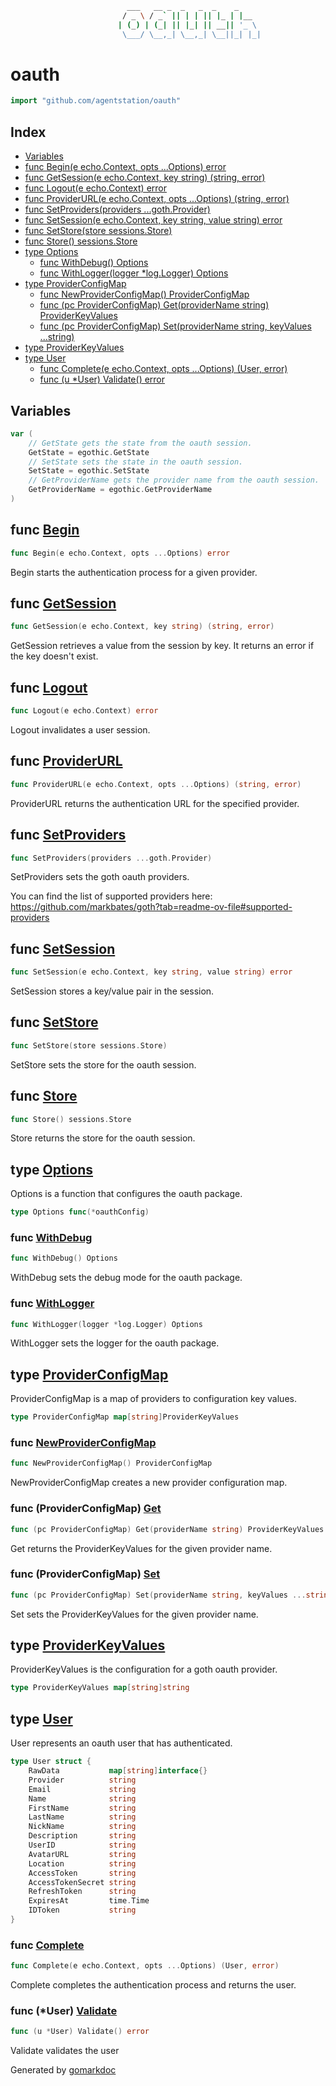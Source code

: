 ```sh
                          ___   __ _  _   _  _    _     
                         / _ \ / _` || | | || |_ | |__  
                        | (_) | (_| || |_| || __|| '_ \ 
                         \___/ \__,_| \__,_| \__||_| |_|
```

<!-- gomarkdoc:embed:start -->

<!-- Code generated by gomarkdoc. DO NOT EDIT -->

# oauth

```go
import "github.com/agentstation/oauth"
```

## Index

- [Variables](<#variables>)
- [func Begin\(e echo.Context, opts ...Options\) error](<#Begin>)
- [func GetSession\(e echo.Context, key string\) \(string, error\)](<#GetSession>)
- [func Logout\(e echo.Context\) error](<#Logout>)
- [func ProviderURL\(e echo.Context, opts ...Options\) \(string, error\)](<#ProviderURL>)
- [func SetProviders\(providers ...goth.Provider\)](<#SetProviders>)
- [func SetSession\(e echo.Context, key string, value string\) error](<#SetSession>)
- [func SetStore\(store sessions.Store\)](<#SetStore>)
- [func Store\(\) sessions.Store](<#Store>)
- [type Options](<#Options>)
  - [func WithDebug\(\) Options](<#WithDebug>)
  - [func WithLogger\(logger \*log.Logger\) Options](<#WithLogger>)
- [type ProviderConfigMap](<#ProviderConfigMap>)
  - [func NewProviderConfigMap\(\) ProviderConfigMap](<#NewProviderConfigMap>)
  - [func \(pc ProviderConfigMap\) Get\(providerName string\) ProviderKeyValues](<#ProviderConfigMap.Get>)
  - [func \(pc ProviderConfigMap\) Set\(providerName string, keyValues ...string\)](<#ProviderConfigMap.Set>)
- [type ProviderKeyValues](<#ProviderKeyValues>)
- [type User](<#User>)
  - [func Complete\(e echo.Context, opts ...Options\) \(User, error\)](<#Complete>)
  - [func \(u \*User\) Validate\(\) error](<#User.Validate>)


## Variables

<a name="GetState"></a>

```go
var (
    // GetState gets the state from the oauth session.
    GetState = egothic.GetState
    // SetState sets the state in the oauth session.
    SetState = egothic.SetState
    // GetProviderName gets the provider name from the oauth session.
    GetProviderName = egothic.GetProviderName
)
```

<a name="Begin"></a>
## func [Begin](<https://github.com/agentstation/oauth/blob/master/oauth.go#L30>)

```go
func Begin(e echo.Context, opts ...Options) error
```

Begin starts the authentication process for a given provider.

<a name="GetSession"></a>
## func [GetSession](<https://github.com/agentstation/oauth/blob/master/oauth.go#L76>)

```go
func GetSession(e echo.Context, key string) (string, error)
```

GetSession retrieves a value from the session by key. It returns an error if the key doesn't exist.

<a name="Logout"></a>
## func [Logout](<https://github.com/agentstation/oauth/blob/master/oauth.go#L81>)

```go
func Logout(e echo.Context) error
```

Logout invalidates a user session.

<a name="ProviderURL"></a>
## func [ProviderURL](<https://github.com/agentstation/oauth/blob/master/oauth.go#L64>)

```go
func ProviderURL(e echo.Context, opts ...Options) (string, error)
```

ProviderURL returns the authentication URL for the specified provider.

<a name="SetProviders"></a>
## func [SetProviders](<https://github.com/agentstation/oauth/blob/master/providers.go#L10>)

```go
func SetProviders(providers ...goth.Provider)
```

SetProviders sets the goth oauth providers.

You can find the list of supported providers here: https://github.com/markbates/goth?tab=readme-ov-file#supported-providers

<a name="SetSession"></a>
## func [SetSession](<https://github.com/agentstation/oauth/blob/master/oauth.go#L70>)

```go
func SetSession(e echo.Context, key string, value string) error
```

SetSession stores a key/value pair in the session.

<a name="SetStore"></a>
## func [SetStore](<https://github.com/agentstation/oauth/blob/master/oauth.go#L20>)

```go
func SetStore(store sessions.Store)
```

SetStore sets the store for the oauth session.

<a name="Store"></a>
## func [Store](<https://github.com/agentstation/oauth/blob/master/oauth.go#L25>)

```go
func Store() sessions.Store
```

Store returns the store for the oauth session.

<a name="Options"></a>
## type [Options](<https://github.com/agentstation/oauth/blob/master/options.go#L10>)

Options is a function that configures the oauth package.

```go
type Options func(*oauthConfig)
```

<a name="WithDebug"></a>
### func [WithDebug](<https://github.com/agentstation/oauth/blob/master/options.go#L46>)

```go
func WithDebug() Options
```

WithDebug sets the debug mode for the oauth package.

<a name="WithLogger"></a>
### func [WithLogger](<https://github.com/agentstation/oauth/blob/master/options.go#L53>)

```go
func WithLogger(logger *log.Logger) Options
```

WithLogger sets the logger for the oauth package.

<a name="ProviderConfigMap"></a>
## type [ProviderConfigMap](<https://github.com/agentstation/oauth/blob/master/providers.go#L18>)

ProviderConfigMap is a map of providers to configuration key values.

```go
type ProviderConfigMap map[string]ProviderKeyValues
```

<a name="NewProviderConfigMap"></a>
### func [NewProviderConfigMap](<https://github.com/agentstation/oauth/blob/master/providers.go#L21>)

```go
func NewProviderConfigMap() ProviderConfigMap
```

NewProviderConfigMap creates a new provider configuration map.

<a name="ProviderConfigMap.Get"></a>
### func \(ProviderConfigMap\) [Get](<https://github.com/agentstation/oauth/blob/master/providers.go#L31>)

```go
func (pc ProviderConfigMap) Get(providerName string) ProviderKeyValues
```

Get returns the ProviderKeyValues for the given provider name.

<a name="ProviderConfigMap.Set"></a>
### func \(ProviderConfigMap\) [Set](<https://github.com/agentstation/oauth/blob/master/providers.go#L26>)

```go
func (pc ProviderConfigMap) Set(providerName string, keyValues ...string)
```

Set sets the ProviderKeyValues for the given provider name.

<a name="ProviderKeyValues"></a>
## type [ProviderKeyValues](<https://github.com/agentstation/oauth/blob/master/providers.go#L15>)

ProviderKeyValues is the configuration for a goth oauth provider.

```go
type ProviderKeyValues map[string]string
```

<a name="User"></a>
## type [User](<https://github.com/agentstation/oauth/blob/master/user.go#L11-L28>)

User represents an oauth user that has authenticated.

```go
type User struct {
    RawData           map[string]interface{}
    Provider          string
    Email             string
    Name              string
    FirstName         string
    LastName          string
    NickName          string
    Description       string
    UserID            string
    AvatarURL         string
    Location          string
    AccessToken       string
    AccessTokenSecret string
    RefreshToken      string
    ExpiresAt         time.Time
    IDToken           string
}
```

<a name="Complete"></a>
### func [Complete](<https://github.com/agentstation/oauth/blob/master/oauth.go#L36>)

```go
func Complete(e echo.Context, opts ...Options) (User, error)
```

Complete completes the authentication process and returns the user.

<a name="User.Validate"></a>
### func \(\*User\) [Validate](<https://github.com/agentstation/oauth/blob/master/user.go#L31>)

```go
func (u *User) Validate() error
```

Validate validates the user

Generated by [gomarkdoc](<https://github.com/princjef/gomarkdoc>)


<!-- gomarkdoc:embed:end -->